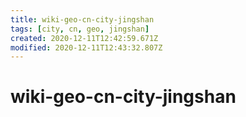 ```yaml
---
title: wiki-geo-cn-city-jingshan
tags: [city, cn, geo, jingshan]
created: 2020-12-11T12:42:59.671Z
modified: 2020-12-11T12:43:32.807Z
---
```


# wiki-geo-cn-city-jingshan
